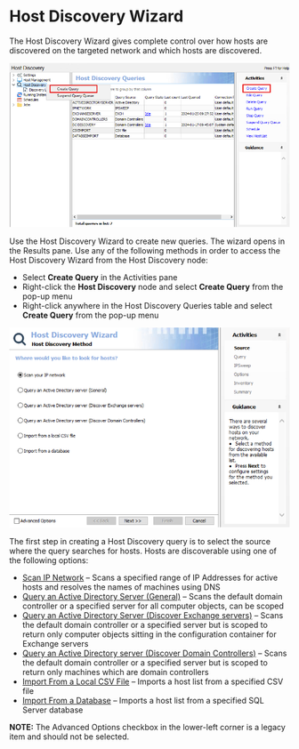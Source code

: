 # Host Discovery Wizard

The Host Discovery Wizard gives complete control over how hosts are discovered on the targeted network and which hosts are discovered.

![Console with Create Query Option Highlighted](/static/img/product_docs/accessanalyzer/accessanalyzer/enterpriseauditor/admin/hostdiscovery/wizard/createqueryhighlighted.png)

Use the Host Discovery Wizard to create new queries. The wizard opens in the Results pane. Use any of the following methods in order to access the Host Discovery Wizard from the Host Discovery node:

- Select __Create Query__ in the Activities pane
- Right-click the __Host Discovery__ node and select __Create Query__ from the pop-up menu
- Right-click anywhere in the Host Discovery Queries table and select __Create Query__ from the pop-up menu

![Host Discovery Wizard](/static/img/product_docs/accessanalyzer/accessanalyzer/enterpriseauditor/admin/hostdiscovery/wizard/hostdiscoverywizard.png)

The first step in creating a Host Discovery query is to select the source where the query searches for hosts. Hosts are discoverable using one of the following options:

- [Scan IP Network](/docs/product_docs/accessanalyzer/accessanalyzer/enterpriseauditor/admin/hostdiscovery/wizard/ipnetwork.md) – Scans a specified range of IP Addresses for active hosts and resolves the names of machines using DNS
- [Query an Active Directory Server (General)](/docs/product_docs/accessanalyzer/accessanalyzer/enterpriseauditor/admin/hostdiscovery/wizard/adgeneral.md) – Scans the default domain controller or a specified server for all computer objects, can be scoped
- [Query an Active Directory Server (Discover Exchange servers)](/docs/product_docs/accessanalyzer/accessanalyzer/enterpriseauditor/admin/hostdiscovery/wizard/adexchange.md) – Scans the default domain controller or a specified server but is scoped to return only computer objects sitting in the configuration container for Exchange servers
- [Query an Active Directory server (Discover Domain Controllers)](/docs/product_docs/accessanalyzer/accessanalyzer/enterpriseauditor/admin/hostdiscovery/wizard/addomaincontrollers.md) – Scans the default domain controller or a specified server but is scoped to return only machines which are domain controllers
- [Import From a Local CSV File](/docs/product_docs/accessanalyzer/accessanalyzer/enterpriseauditor/admin/hostdiscovery/wizard/csv.md) – Imports a host list from a specified CSV file
- [Import From a Database](/docs/product_docs/accessanalyzer/accessanalyzer/enterpriseauditor/admin/hostdiscovery/wizard/database.md) – Imports a host list from a specified SQL Server database

__NOTE:__ The Advanced Options checkbox in the lower-left corner is a legacy item and should not be selected.

